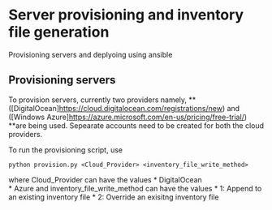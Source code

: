 # Server provisioning and inventory file generation
Provisioning servers and deplyoing using ansible

## Provisioning servers
To provision servers, currently two providers namely, ** ([DigitalOcean]https://cloud.digitalocean.com/registrations/new) and ([Windows Azure]https://azure.microsoft.com/en-us/pricing/free-trial/) **are being used. Sepearate accounts need to be created for both the cloud providers.

To run the provisioning script, use
```
python provision.py <Cloud_Provider> <inventory_file_write_method>
```
where Cloud_Provider can have the values 
		* DigitalOcean  
		* Azure
and inventory_file_write_method can have the values
		* 1: Append to an existing inventory file
		* 2: Override an exisitng inventory file